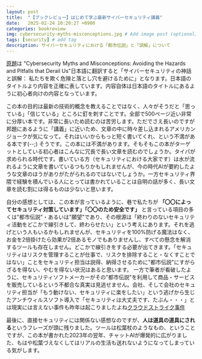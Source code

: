 ```yaml
---
layout: post
title:  "【ブックレビュー】はじめて学ぶ最新サイバーセキュリティ講義"
date:   2025-02-24 10:20:27 +0900
categories: bookreview
img: cybersecurity-myths-misconceptions.jpg # Add image post (optional)
tags: [security] # add tag
description: サイバーセキュリティにおける「都市伝説」と「誤解」について
---
```


[原題](https://www.oreilly.com/library/view/cybersecurity-myths-and/9780137929214/)は
"Cybersecurity Myths and Misconceptions: Avoiding the Hazards and Pitfalls that Derail Us"日本語に翻訳すると「サイバーセキュリティの神話と誤解： 私たちを欺く危険と落とし穴を避けるために」となります。日本語のタイトルより内容を正確に表しています。内容自体は日本語のタイトルにあるように初心者向けの内容となっています。

この本の目的は最新の技術的概念を教えることではなく、人々がそうだと「思っている」「信じている」ところに釘を刺すことです。全部で500ページ近い非常に分厚い本です。非常に長いため読むのは苦労します。ただでさえ長いのですが邦題にあるように「講義」に近いため、文章の中に時々差し込まれるアメリカンジョークが気になって。それはいいからもっと短く書いてくれ、という不満がある本です(--;)
そうです。この本には不満があります。そもそもこの本がターゲットとしている初心者はこんなに冗長で長い文章を読むのでしょうか。タイパが求められる時代です。書いている方（セキュリティにおける大家です）は水が流れるように文章を書いているつもりかもしれませんが、今の時代AIが要約したような文章のほうがありがたがられるのではないでしょうか。一方セキュリティ界隈で経験を積んでいる人にとっては書かれていることは自明の話が多く、長い文章を読む割には得るものは少ないと思います。

自分の感想としては、この本が言っているように、巷で私たちが **「〇〇によってセキュリティ対策しています」「〇〇のため安全です」** と言っている項目の多くは"都市伝説"・あるいは"願望"であり、その根源は「終わりのないセキュリティ活動をどこかで線引きして、終わらせたい」という考えにあります。それを逃げという人もいるかもしれませんが、セキュリティを100%防げる魔法はなく、お金を2倍掛けたら効果が2倍あるモノでもありませんし、すべての懸念を解消するツールも存在しません。どこかで線引きをする必要が出てきます。「セキュリティはリスクを管理することが仕事で、リスクを排除すること・なくすことではない」ことをセキュリティ担当は説得、納得させるために"都市伝説"にすがらざるを得ない、やむを得ない状況はあると思います。
一方で筆者が看破したように、セキュリティソフトメーカーがその"都市伝説"を利用して商品・サービスを販売しているという不都合な真実は見逃せません。会社、そして会社のセキュリティ担当が「もう動けない、セキュリティに楽をしたい」という逃げから生じたアンチウィルスソフト導入で「セキュリティは大丈夫です、たぶん・・・」とは現実には言えない事件も昨年は起こりましたよね[クラウドストライク事件](https://ja.wikipedia.org/wiki/%E3%82%AF%E3%83%A9%E3%82%A6%E3%83%89%E3%82%B9%E3%83%88%E3%83%A9%E3%82%A4%E3%82%AF%E4%BA%8B%E4%BB%B6)

最後に、直接セキュリティには関係ない感想なのですが、**人は道具の道具にされる**というフレーズが頭に残りました。ツールは松葉杖のようなもの、ということですが、この本が書かれた2023年の翌年、チャットAIが爆発的に広がりました、もはや松葉づえなくしてはリアルの生活も送れないようになってしまっている気がします。